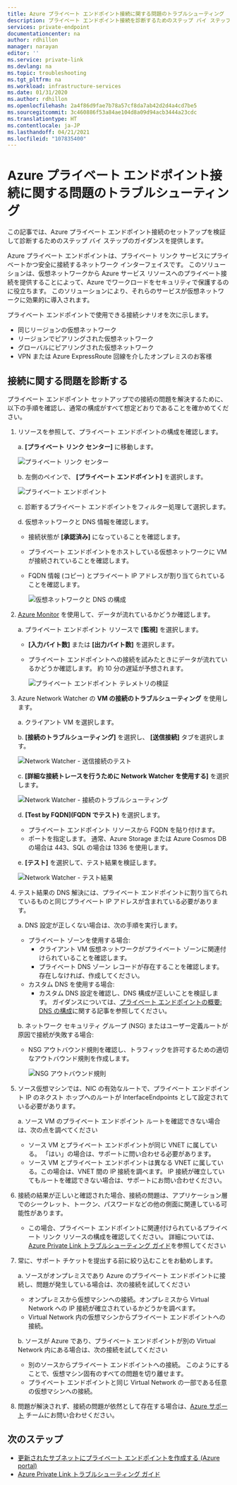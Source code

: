 ```yaml
---
title: Azure プライベート エンドポイント接続に関する問題のトラブルシューティング
description: プライベート エンドポイント接続を診断するためのステップ バイ ステップのガイダンス
services: private-endpoint
documentationcenter: na
author: rdhillon
manager: narayan
editor: ''
ms.service: private-link
ms.devlang: na
ms.topic: troubleshooting
ms.tgt_pltfrm: na
ms.workload: infrastructure-services
ms.date: 01/31/2020
ms.author: rdhillon
ms.openlocfilehash: 2a4f86d9fae7b78a57cf8da7ab42d2d4a4cd7be5
ms.sourcegitcommit: 3c460886f53a84ae104d8a09d94acb3444a23cdc
ms.translationtype: HT
ms.contentlocale: ja-JP
ms.lasthandoff: 04/21/2021
ms.locfileid: "107835400"
---
```

# <a name="troubleshoot-azure-private-endpoint-connectivity-problems"></a>Azure プライベート エンドポイント接続に関する問題のトラブルシューティング

この記事では、Azure プライベート エンドポイント接続のセットアップを検証して診断するためのステップ バイ ステップのガイダンスを提供します。

Azure プライベート エンドポイントは、プライベート リンク サービスにプライベートかつ安全に接続するネットワーク インターフェイスです。 このソリューションは、仮想ネットワークから Azure サービス リソースへのプライベート接続を提供することによって、Azure でワークロードをセキュリティで保護するのに役立ちます。 このソリューションにより、それらのサービスが仮想ネットワークに効果的に導入されます。

プライベート エンドポイントで使用できる接続シナリオを次に示します。

- 同じリージョンの仮想ネットワーク
- リージョンでピアリングされた仮想ネットワーク
- グローバルにピアリングされた仮想ネットワーク
- VPN または Azure ExpressRoute 回線を介したオンプレミスのお客様

## <a name="diagnose-connectivity-problems"></a>接続に関する問題を診断する 

プライベート エンドポイント セットアップでの接続の問題を解決するために、以下の手順を確認し、通常の構成がすべて想定どおりであることを確かめてください。

1. リソースを参照して、プライベート エンドポイントの構成を確認します。

    a. **[プライベート リンク センター]** に移動します。

      ![プライベート リンク センター](./media/private-endpoint-tsg/private-link-center.png)

    b. 左側のペインで、 **[プライベート エンドポイント]** を選択します。
    
      ![プライベート エンドポイント](./media/private-endpoint-tsg/private-endpoints.png)

    c. 診断するプライベート エンドポイントをフィルター処理して選択します。

    d. 仮想ネットワークと DNS 情報を確認します。
     - 接続状態が **[承認済み]** になっていることを確認します。
     - プライベート エンドポイントをホストしている仮想ネットワークに VM が接続されていることを確認します。
     - FQDN 情報 (コピー) とプライベート IP アドレスが割り当てられていることを確認します。
    
       ![仮想ネットワークと DNS の構成](./media/private-endpoint-tsg/vnet-dns-configuration.png)
    
1. [Azure Monitor](../azure-monitor/overview.md) を使用して、データが流れているかどうか確認します。

    a. プライベート エンドポイント リソースで **[監視]** を選択します。
     - **[入力バイト数]** または **[出力バイト数]** を選択します。 
     - プライベート エンドポイントへの接続を試みたときにデータが流れているかどうか確認します。 約 10 分の遅延が予想されます。
    
       ![プライベート エンドポイント テレメトリの検証](./media/private-endpoint-tsg/private-endpoint-monitor.png)

1.  Azure Network Watcher の **VM の接続のトラブルシューティング** を使用します。

    a. クライアント VM を選択します。

    b. **[接続のトラブルシューティング]** を選択し、 **[送信接続]** タブを選択します。
    
      ![Network Watcher - 送信接続のテスト](./media/private-endpoint-tsg/network-watcher-outbound-connection.png)
    
    c. **[詳細な接続トレースを行うために Network Watcher を使用する]** を選択します。
    
      ![Network Watcher - 接続のトラブルシューティング](./media/private-endpoint-tsg/network-watcher-connection-troubleshoot.png)

    d. **[Test by FQDN]\(FQDN でテスト\)** を選択します。
     - プライベート エンドポイント リソースから FQDN を貼り付けます。
     - ポートを指定します。 通常、Azure Storage または Azure Cosmos DB の場合は 443、SQL の場合は 1336 を使用します。

    e. **[テスト]** を選択して、テスト結果を検証します。
    
      ![Network Watcher - テスト結果](./media/private-endpoint-tsg/network-watcher-test-results.png)
    
        
1. テスト結果の DNS 解決には、プライベート エンドポイントに割り当てられているものと同じプライベート IP アドレスが含まれている必要があります。

    a. DNS 設定が正しくない場合は、次の手順を実行します。
     - プライベート ゾーンを使用する場合: 
       - クライアント VM 仮想ネットワークがプライベート ゾーンに関連付けられていることを確認します。
       - プライベート DNS ゾーン レコードが存在することを確認します。 存在しなければ、作成してください。
     - カスタム DNS を使用する場合:
       - カスタム DNS 設定を確認し、DNS 構成が正しいことを検証します。
       ガイダンスについては、[プライベート エンドポイントの概要: DNS の構成](./private-endpoint-overview.md#dns-configuration)に関する記事を参照してください。

    b. ネットワーク セキュリティ グループ (NSG) またはユーザー定義ルートが原因で接続が失敗する場合:
     - NSG アウトバウンド規則を確認し、トラフィックを許可するための適切なアウトバウンド規則を作成します。
    
       ![NSG アウトバウンド規則](./media/private-endpoint-tsg/nsg-outbound-rules.png)

1. ソース仮想マシンでは、NIC の有効なルートで、プライベート エンドポイント IP のネクスト ホップへのルートが InterfaceEndpoints として設定されている必要があります。 

    a. ソース VM のプライベート エンドポイント ルートを確認できない場合は、次の点を調べてください 
     - ソース VM とプライベート エンドポイントが同じ VNET に属している。 「はい」の場合は、サポートに問い合わせる必要があります。 
     - ソース VM とプライベート エンドポイントは異なる VNET に属している。この場合は、VNET 間の IP 接続を調べます。 IP 接続が確立していてもルートを確認できない場合は、サポートにお問い合わせください。 

1. 接続の結果が正しいと確認された場合、接続の問題は、アプリケーション層でのシークレット、トークン、パスワードなどの他の側面に関連している可能性があります。
   - この場合、プライベート エンドポイントに関連付けられているプライベート リンク リソースの構成を確認してください。 詳細については、[Azure Private Link トラブルシューティング ガイド](troubleshoot-private-link-connectivity.md)を参照してください
   
1. 常に、サポート チケットを提出する前に絞り込むことをお勧めします。 

    a. ソースがオンプレミスであり Azure のプライベート エンドポイントに接続し、問題が発生している場合は、次の接続を試してください 
      - オンプレミスから仮想マシンへの接続。オンプレミスから Virtual Network への IP 接続が確立されているかどうかを調べます。 
      - Virtual Network 内の仮想マシンからプライベート エンドポイントへの接続。
      
    b. ソースが Azure であり、プライベート エンドポイントが別の Virtual Network 内にある場合は、次の接続を試してください 
      - 別のソースからプライベート エンドポイントへの接続。 このようにすることで、仮想マシン固有のすべての問題を切り離せます。 
      - プライベート エンドポイントと同じ Virtual Network の一部である任意の仮想マシンへの接続。  

1. 問題が解決されず、接続の問題が依然として存在する場合は、[Azure サポート](https://ms.portal.azure.com/#blade/Microsoft_Azure_Support/HelpAndSupportBlade/overview) チームにお問い合わせください。

## <a name="next-steps"></a>次のステップ

 * [更新されたサブネットにプライベート エンドポイントを作成する (Azure portal)](./create-private-endpoint-portal.md)
 * [Azure Private Link トラブルシューティング ガイド](troubleshoot-private-link-connectivity.md)
